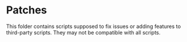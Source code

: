 # Patches

This folder contains scripts supposed to fix issues or adding features to third-party scripts.
They may not be compatible with all scripts.
